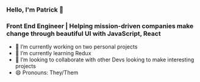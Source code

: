 ### Hello, I'm Patrick 👋

### Front End Engineer | Helping mission-driven companies make change through beautiful UI with JavaScript, React
 
- 🔭 I’m currently working on two personal projects
- 🌱 I’m currently learning Redux
- 👯 I’m looking to collaborate with other Devs looking to make interesting projects
- 😄 Pronouns: They/Them

<!--
**fetchpatrick/fetchpatrick** is a ✨ _special_ ✨ repository because its `README.md` (this file) appears on your GitHub profile.

Here are some ideas to get you started:

- 🔭 I’m currently working on ...
- 🌱 I’m currently learning ...
- 👯 I’m looking to collaborate on ...
- 🤔 I’m looking for help with ...
- 💬 Ask me about ...
- 📫 How to reach me: ...
- 😄 Pronouns: ...
- ⚡ Fun fact: ...
-->
